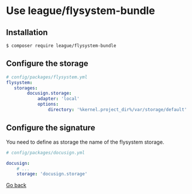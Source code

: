 # Use league/flysystem-bundle

## Installation

```shell
$ composer require league/flysystem-bundle
```

## Configure the storage

```yml
# config/packages/flysystem.yml
flysystem:
   storages:
        docusign.storage:
            adapter: 'local'
            options:
                directory: '%kernel.project_dir%/var/storage/default'
```

## Configure the signature

You need to define as storage the name of the flysystem storage.

```yml
# config/packages/docusign.yml

docusign:
    # ...
    storage: 'docusign.storage'
```

[Go back](/README.md)
